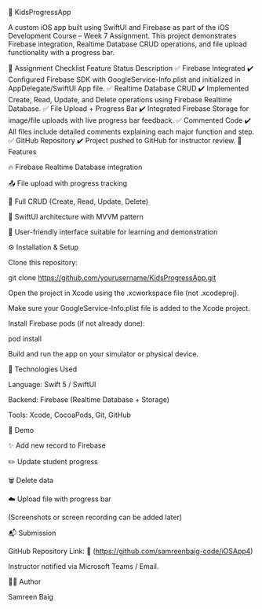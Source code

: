 📱 KidsProgressApp

A custom iOS app built using SwiftUI and Firebase as part of the iOS Development Course – Week 7 Assignment.
This project demonstrates Firebase integration, Realtime Database CRUD operations, and file upload functionality with a progress bar.

🎯 Assignment Checklist
Feature	Status	Description
✅ Firebase Integrated	✔️	Configured Firebase SDK with GoogleService-Info.plist and initialized in AppDelegate/SwiftUI App file.
✅ Realtime Database CRUD	✔️	Implemented Create, Read, Update, and Delete operations using Firebase Realtime Database.
✅ File Upload + Progress Bar	✔️	Integrated Firebase Storage for image/file uploads with live progress bar feedback.
✅ Commented Code	✔️	All files include detailed comments explaining each major function and step.
✅ GitHub Repository	✔️	Project pushed to GitHub for instructor review.
🧩 Features

🔥 Firebase Realtime Database integration

📤 File upload with progress tracking

🧮 Full CRUD (Create, Read, Update, Delete)

🧠 SwiftUI architecture with MVVM pattern

💬 User-friendly interface suitable for learning and demonstration

⚙️ Installation & Setup

Clone this repository:

git clone https://github.com/yourusername/KidsProgressApp.git


Open the project in Xcode using the .xcworkspace file (not .xcodeproj).

Make sure your GoogleService-Info.plist file is added to the Xcode project.

Install Firebase pods (if not already done):

pod install


Build and run the app on your simulator or physical device.

🧠 Technologies Used

Language: Swift 5 / SwiftUI

Backend: Firebase (Realtime Database + Storage)

Tools: Xcode, CocoaPods, Git, GitHub

📸 Demo

✨ Add new record to Firebase

✏️ Update student progress

🗑️ Delete data

☁️ Upload file with progress bar

(Screenshots or screen recording can be added later)

📬 Submission

GitHub Repository Link:
🔗 (https://github.com/samreenbaig-code/iOSApp4)

Instructor notified via Microsoft Teams / Email.

👩‍💻 Author

Samreen Baig

